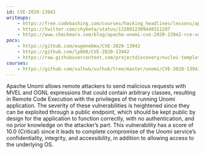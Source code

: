 ```yaml
---
id: CVE-2020-13942
writeups:
    - https://free.codebashing.com/courses/hacking_headlines/lessons/apache_unomi
    - https://twitter.com/chybeta/status/1328912309440311297
    - https://www.checkmarx.com/blog/apache-unomi-cve-2020-13942-rce-vulnerabilities-discovered/
pocs:
    - https://github.com/eugenebmx/CVE-2020-13942
    - https://github.com/lp008/CVE-2020-13942
    - https://raw.githubusercontent.com/projectdiscovery/nuclei-templates/master/cves/CVE-2020-13942.yaml
courses:
    - https://github.com/vulhub/vulhub/tree/master/unomi/CVE-2020-13942
---
```

Apache Unomi allows remote attackers to send malicious requests with MVEL and OGNL expressions that could contain arbitrary classes, resulting in Remote Code Execution with the privileges of the running Unomi application. The severity of these vulnerabilities is heightened since they can be exploited through a public endpoint, which should be kept public by design for the application to function correctly, with no authentication, and no prior knowledge on the attacker’s part. This vulnerability has a score of 10.0 (Critical) since it leads to complete compromise of the Unomi service’s confidentiality, integrity, and accessibility, in addition to allowing access to the underlying OS.
